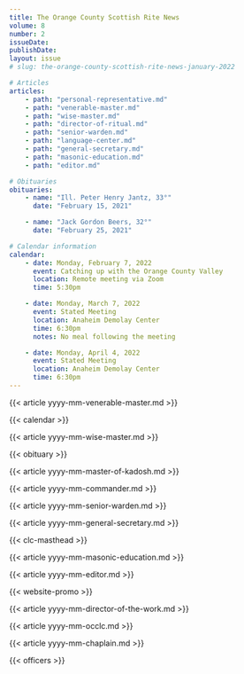 ```yaml
---
title: The Orange County Scottish Rite News
volume: 8
number: 2
issueDate: 
publishDate: 
layout: issue
# slug: the-orange-county-scottish-rite-news-january-2022

# Articles
articles:
    - path: "personal-representative.md"
    - path: "venerable-master.md"
    - path: "wise-master.md"
    - path: "director-of-ritual.md"
    - path: "senior-warden.md"
    - path: "language-center.md"
    - path: "general-secretary.md"
    - path: "masonic-education.md"
    - path: "editor.md"

# Obituaries
obituaries:
    - name: "Ill. Peter Henry Jantz, 33°"
      date: "February 15, 2021"

    - name: "Jack Gordon Beers, 32°"
      date: "February 25, 2021"

# Calendar information
calendar:
    - date: Monday, February 7, 2022
      event: Catching up with the Orange County Valley
      location: Remote meeting via Zoom
      time: 5:30pm

    - date: Monday, March 7, 2022
      event: Stated Meeting
      location: Anaheim Demolay Center
      time: 6:30pm
      notes: No meal following the meeting

    - date: Monday, April 4, 2022
      event: Stated Meeting
      location: Anaheim Demolay Center
      time: 6:30pm
---
```


{{< article yyyy-mm-venerable-master.md >}}

{{< calendar >}}

{{< article yyyy-mm-wise-master.md >}}

{{< obituary >}}

{{< article yyyy-mm-master-of-kadosh.md >}}

{{< article yyyy-mm-commander.md >}}

{{< article yyyy-mm-senior-warden.md >}}

{{< article yyyy-mm-general-secretary.md >}}

{{< clc-masthead >}}

{{< article yyyy-mm-masonic-education.md >}}

{{< article yyyy-mm-editor.md >}}

{{< website-promo >}}

{{< article yyyy-mm-director-of-the-work.md >}}

{{< article yyyy-mm-occlc.md >}}

{{< article yyyy-mm-chaplain.md >}}

{{< officers >}}



